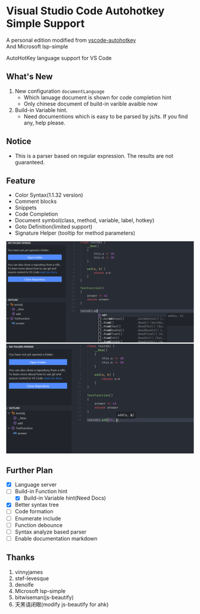 # Visual Studio Code Autohotkey Simple Support

A personal edition modified from [vscode-autohotkey](https://github.com/vinnyjames/vscode-autohotkey)  
And Microsoft lsp-simple

AutoHotKey language support for VS Code

## What's New

1. New configuration `documentLanguage`
   - Which lanuage document is shown for code completion hint
   - Only chinese document of build-in varible avaible now   
2. Build-in Variable hint.
   - Need documentions which is easy to be parsed by js/ts. If you find any, help please.

## Notice

* This is a parser based on regular expression. The results are not guaranteed.

## Feature
* Color Syntax(1.1.32 version)
* Comment blocks
* Snippets
* Code Completion
* Document symbol(class, method, variable, label, hotkey) 
* Goto Definition(limited support)
* Signature Helper (tooltip for method parameters)

![](pic/completion.png)
![](pic/signature.png)

## Further Plan

* [x] Language server
* [ ] Build-in Function hint
  * [x] Build-in Variable hint(Need Docs)
* [x] Better syntax tree
* [ ] Code formation
* [ ] Enumerate include 
* [ ] Function debounce 
* [ ] Syntax analyze based parser  
* [ ] Enable documentation markdown

## Thanks

1. vinnyjames
2. stef-levesque
3. denolfe
4. Microsoft lsp-simple
5. bitwiseman(js-beautify)
6. 天黑请闭眼(modify js-beautify for ahk)

